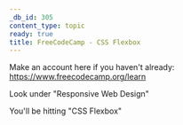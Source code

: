 ```yaml
---
_db_id: 305
content_type: topic
ready: true
title: FreeCodeCamp - CSS Flexbox
---
```


Make an account here if you haven't already: https://www.freecodecamp.org/learn

Look under "Responsive Web Design"

You'll be hitting "CSS Flexbox"